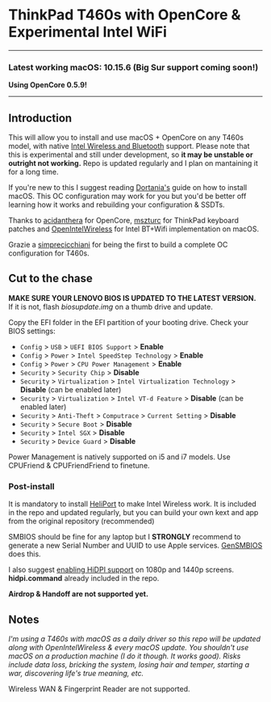 # ThinkPad T460s with OpenCore & Experimental Intel WiFi

***

### Latest working macOS: 10.15.6 (Big Sur support coming soon!)

**Using OpenCore 0.5.9!**

***


## Introduction

This will allow you to install and use macOS + OpenCore on any T460s model, with native [Intel Wireless and Bluetooth](https://github.com/OpenIntelWireless) support. Please note that this is experimental and still under development, so **it may be unstable or outright not working.**
Repo is updated regularly and I plan on mantaining it for a long time. 

If you're new to this I suggest reading [Dortania's](https://dortania.github.io) guide on how to install macOS. This OC configuration may work for you but you'd be better off learning how it works and rebuilding your configuration & SSDTs. 

Thanks to [acidanthera](https://github.com/acidanthera) for OpenCore, [mszturc](https://github.com/MSzturc) for ThinkPad keyboard patches and [OpenIntelWireless](https://github.com/OpenIntelWireless) for Intel BT+Wifi implementation on macOS. 

Grazie a [simprecicchiani](https://github.com/simprecicchiani) for being the first to build a complete OC configuration for T460s.



## Cut to the chase

**MAKE SURE YOUR LENOVO BIOS IS UPDATED TO THE LATEST VERSION.** If it is not, flash *biosupdate.img* on a thumb drive and update.

Copy the EFI folder in the EFI partition of your booting drive.
Check your BIOS settings:

* `Config` > `USB` > `UEFI BIOS Support` > **Enable**
* `Config` > `Power` > `Intel SpeedStep Technology` > **Enable**
* `Config` > `Power` > `CPU Power Management` > **Enable**
* `Security` > `Security Chip` > **Disable**
* `Security` > `Virtualization` > `Intel Virtualization Technology` > **Disable** (can be enabled later)
* `Security` > `Virtualization` > `Intel VT-d Feature` > **Disable** (can be enabled later)
* `Security` > `Anti-Theft` > `Computrace` > `Current Setting` > **Disable**
* `Security` > `Secure Boot` > **Disable**
* `Security` > `Intel SGX` > **Disable**
* `Security` > `Device Guard` > **Disable**

Power Management is natively supported on i5 and i7 models. Use CPUFriend & CPUFriendFriend to finetune.


### Post-install

It is mandatory to install [HeliPort](https://github.com/OpenIntelWireless) to make Intel Wireless work. It is included in the repo and updated regularly, but you can build your own kext and app from the original repository (recommended)

SMBIOS should be fine for any laptop but I **STRONGLY** recommend to generate a new Serial Number and UUID to use Apple services. [GenSMBIOS](https://github.com/corpnewt/GenSMBIOS) does this.

I also suggest [enabling HiDPI support](https://github.com/xzhih/one-key-hidpi) on 1080p and 1440p screens. **hidpi.command** already included in the repo.

**Airdrop & Handoff are not supported yet.**


## Notes

*I'm using a T460s with macOS as a daily driver so this repo will be updated along with OpenIntelWireless & every macOS update. You shouldn't use macOS on a production machine (I do it though. It works good). 
Risks include data loss, bricking the system, losing hair and temper, starting a war, discovering life's true meaning, etc.*

Wireless WAN & Fingerprint Reader are not supported. 
